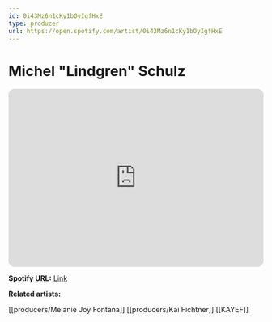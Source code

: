 ```yaml
---
id: 0i43Mz6n1cKy1bOyIgfHxE
type: producer
url: https://open.spotify.com/artist/0i43Mz6n1cKy1bOyIgfHxE
---
```

# Michel "Lindgren" Schulz

<iframe style="border-radius:12px" src="https://open.spotify.com/embed/artist/0i43Mz6n1cKy1bOyIgfHxE" width="100%" height="352" frameBorder="0" allowfullscreen="" allow="autoplay; clipboard-write; encrypted-media; fullscreen; picture-in-picture" loading="lazy"></iframe>

**Spotify URL:** [Link](https://open.spotify.com/artist/0i43Mz6n1cKy1bOyIgfHxE)

**Related artists:**

[[producers/Melanie Joy Fontana]]
[[producers/Kai Fichtner]]
[[KAYEF]]
